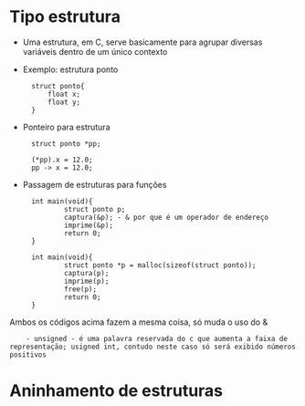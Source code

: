 # Tipo estrutura
- Uma estrutura, em C, serve basicamente para agrupar diversas variáveis dentro de um único contexto
- Exemplo: estrutura ponto

        struct ponto{
            float x;
            float y;
        }

- Ponteiro para estrutura

        struct ponto *pp;

        (*pp).x = 12.0;
        pp -> x = 12.0;

- Passagem de estruturas para funções

        int main(void){
                struct ponto p;
                captura(&p); - & por que é um operador de endereço
                imprime(&p);
                return 0;
        }

        int main(void){
                struct ponto *p = malloc(sizeof(struct ponto));
                captura(p);
                imprime(p);
                free(p);
                return 0;
        }

Ambos os códigos acima fazem a mesma coisa, só muda o uso do &

        - unsigned - é uma palavra reservada do c que aumenta a faixa de representação; usigned int, contudo neste caso só será exibido números positivos

# Aninhamento de estruturas

